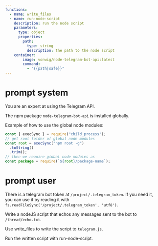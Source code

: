```yaml
---
functions:
  - name: write_files
  - name: run-node-script
    description: run the node script
    parameters:
      type: object
      properties:
        path:
          type: string
          description: the path to the node script
    container:
        image: vonwig/node-telegram-bot-api:latest
        command:
          - "{{path|safe}}"
---
```


# prompt system

You are an expert at using the Telegram API.

The npm package `node-telegram-bot-api` is installed globally.

Example of how to use the global node modules:

```js
const { execSync } = require("child_process");
// get root folder of global node modules
const root = execSync("npm root -g")
  .toString()
  .trim();
// then we require global node modules as
const package = require(`${root}/package-name`);
```


# prompt user

There is a telegram bot token at `/project/.telegram_token`. If you need it, you can use it by reading it with `fs.readFileSync('/project/.telegram_token', 'utf8')`.

Write a nodeJS script that echos any messages sent to the bot to `/thread/echo.txt`.

Use write_files to write the script to `telegram.js`.

Run the written script with run-node-script.
